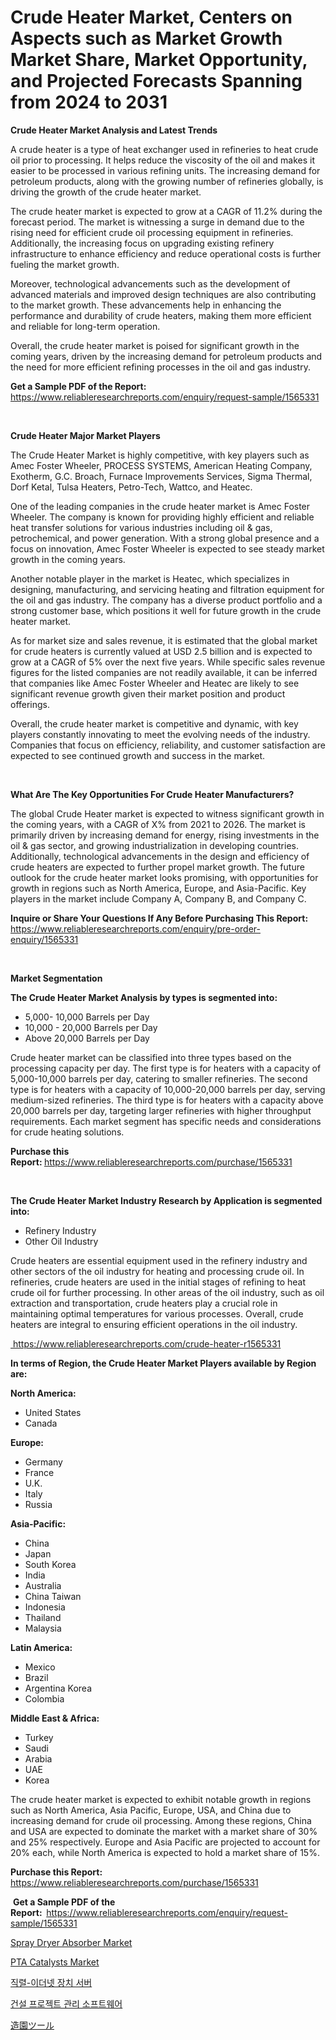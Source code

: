 <p><h1>Crude Heater Market, Centers on Aspects such as Market Growth Market Share, Market Opportunity, and Projected Forecasts Spanning from 2024 to 2031</h1></p><p><strong>Crude Heater Market Analysis and Latest Trends</strong></p>
<p><p>A crude heater is a type of heat exchanger used in refineries to heat crude oil prior to processing. It helps reduce the viscosity of the oil and makes it easier to be processed in various refining units. The increasing demand for petroleum products, along with the growing number of refineries globally, is driving the growth of the crude heater market.</p><p>The crude heater market is expected to grow at a CAGR of 11.2% during the forecast period. The market is witnessing a surge in demand due to the rising need for efficient crude oil processing equipment in refineries. Additionally, the increasing focus on upgrading existing refinery infrastructure to enhance efficiency and reduce operational costs is further fueling the market growth.</p><p>Moreover, technological advancements such as the development of advanced materials and improved design techniques are also contributing to the market growth. These advancements help in enhancing the performance and durability of crude heaters, making them more efficient and reliable for long-term operation.</p><p>Overall, the crude heater market is poised for significant growth in the coming years, driven by the increasing demand for petroleum products and the need for more efficient refining processes in the oil and gas industry.</p></p>
<p><strong>Get a Sample PDF of the Report:&nbsp;</strong> <a href="https://www.reliableresearchreports.com/enquiry/request-sample/1565331">https://www.reliableresearchreports.com/enquiry/request-sample/1565331</a></p>
<p>&nbsp;</p>
<p><strong>Crude Heater Major Market Players</strong></p>
<p><p>The Crude Heater Market is highly competitive, with key players such as Amec Foster Wheeler, PROCESS SYSTEMS, American Heating Company, Exotherm, G.C. Broach, Furnace Improvements Services, Sigma Thermal, Dorf Ketal, Tulsa Heaters, Petro-Tech, Wattco, and Heatec.</p><p>One of the leading companies in the crude heater market is Amec Foster Wheeler. The company is known for providing highly efficient and reliable heat transfer solutions for various industries including oil & gas, petrochemical, and power generation. With a strong global presence and a focus on innovation, Amec Foster Wheeler is expected to see steady market growth in the coming years.</p><p>Another notable player in the market is Heatec, which specializes in designing, manufacturing, and servicing heating and filtration equipment for the oil and gas industry. The company has a diverse product portfolio and a strong customer base, which positions it well for future growth in the crude heater market.</p><p>As for market size and sales revenue, it is estimated that the global market for crude heaters is currently valued at USD 2.5 billion and is expected to grow at a CAGR of 5% over the next five years. While specific sales revenue figures for the listed companies are not readily available, it can be inferred that companies like Amec Foster Wheeler and Heatec are likely to see significant revenue growth given their market position and product offerings.</p><p>Overall, the crude heater market is competitive and dynamic, with key players constantly innovating to meet the evolving needs of the industry. Companies that focus on efficiency, reliability, and customer satisfaction are expected to see continued growth and success in the market.</p></p>
<p>&nbsp;</p>
<p><strong>What Are The Key Opportunities For Crude Heater Manufacturers?</strong></p>
<p><p>The global Crude Heater market is expected to witness significant growth in the coming years, with a CAGR of X% from 2021 to 2026. The market is primarily driven by increasing demand for energy, rising investments in the oil & gas sector, and growing industrialization in developing countries. Additionally, technological advancements in the design and efficiency of crude heaters are expected to further propel market growth. The future outlook for the crude heater market looks promising, with opportunities for growth in regions such as North America, Europe, and Asia-Pacific. Key players in the market include Company A, Company B, and Company C.</p></p>
<p><strong>Inquire or Share Your Questions If Any Before Purchasing This Report:</strong> <a href="https://www.reliableresearchreports.com/enquiry/pre-order-enquiry/1565331">https://www.reliableresearchreports.com/enquiry/pre-order-enquiry/1565331</a></p>
<p>&nbsp;</p>
<p><strong>Market Segmentation</strong></p>
<p><strong>The Crude Heater Market Analysis by types is segmented into:</strong></p>
<p><ul><li>5,000- 10,000 Barrels per Day</li><li>10,000 - 20,000 Barrels per Day</li><li>Above 20,000 Barrels per Day</li></ul></p>
<p><p>Crude heater market can be classified into three types based on the processing capacity per day. The first type is for heaters with a capacity of 5,000-10,000 barrels per day, catering to smaller refineries. The second type is for heaters with a capacity of 10,000-20,000 barrels per day, serving medium-sized refineries. The third type is for heaters with a capacity above 20,000 barrels per day, targeting larger refineries with higher throughput requirements. Each market segment has specific needs and considerations for crude heating solutions.</p></p>
<p><strong>Purchase this Report:&nbsp;</strong><a href="https://www.reliableresearchreports.com/purchase/1565331">https://www.reliableresearchreports.com/purchase/1565331</a></p>
<p>&nbsp;</p>
<p><strong>The Crude Heater Market Industry Research by Application is segmented into:</strong></p>
<p><ul><li>Refinery Industry</li><li>Other Oil Industry</li></ul></p>
<p><p>Crude heaters are essential equipment used in the refinery industry and other sectors of the oil industry for heating and processing crude oil. In refineries, crude heaters are used in the initial stages of refining to heat crude oil for further processing. In other areas of the oil industry, such as oil extraction and transportation, crude heaters play a crucial role in maintaining optimal temperatures for various processes. Overall, crude heaters are integral to ensuring efficient operations in the oil industry.</p></p>
<p><a href="https://www.reliableresearchreports.com/crude-heater-r1565331">&nbsp;https://www.reliableresearchreports.com/crude-heater-r1565331</a></p>
<p><strong>In terms of Region, the Crude Heater Market Players available by Region are:</strong></p>
<p>
    <p> <strong> North America: </strong>
        <ul>
            <li>United States</li>
            <li>Canada</li>
        </ul>
        </p> 
    <p> <strong> Europe: </strong>
        <ul>
            <li>Germany</li>
            <li>France</li>
            <li>U.K.</li>
            <li>Italy</li>
            <li>Russia</li>
        </ul>
        </p> 
    <p> <strong> Asia-Pacific: </strong>
        <ul>
            <li>China</li>
            <li>Japan</li>
            <li>South Korea</li>
            <li>India</li>
            <li>Australia</li>
            <li>China Taiwan</li>
            <li>Indonesia</li>
            <li>Thailand</li>
            <li>Malaysia</li>
        </ul>
        </p> 
    <p> <strong> Latin America: </strong>
        <ul>
            <li>Mexico</li>
            <li>Brazil</li>
            <li>Argentina Korea</li>
            <li>Colombia</li>
        </ul>
        </p> 
    <p> <strong> Middle East & Africa: </strong>
        <ul>
            <li>Turkey</li>
            <li>Saudi</li>
            <li>Arabia</li>
            <li>UAE</li>
            <li>Korea</li>
        </ul>
    </p>
    </p>
<p><p>The crude heater market is expected to exhibit notable growth in regions such as North America, Asia Pacific, Europe, USA, and China due to increasing demand for crude oil processing. Among these regions, China and USA are expected to dominate the market with a market share of 30% and 25% respectively. Europe and Asia Pacific are projected to account for 20% each, while North America is expected to hold a market share of 15%.</p></p>
<p><strong>Purchase this Report: </strong><a href="https://www.reliableresearchreports.com/purchase/1565331">https://www.reliableresearchreports.com/purchase/1565331</a></p>
<p>&nbsp;<strong>Get a Sample PDF of the Report:&nbsp;&nbsp;</strong><a href="https://www.reliableresearchreports.com/enquiry/request-sample/1565331">https://www.reliableresearchreports.com/enquiry/request-sample/1565331</a></p>
<p><strong></strong></p>
<p><p><a href="https://github.com/Airanohannonzb68e5pb53oc1/Market-Research-Report-List-2/blob/main/spray-dryer-absorber-market.md">Spray Dryer Absorber Market</a></p><p><a href="https://www.linkedin.com/pulse/pta-catalysts-market-size-furnishes-valuable-information-encompassing-gtmuc?trackingId=R2bISHaB88sNV5tEHHH%2FmA%3D%3D">PTA Catalysts Market</a></p><p><a href="https://github.com/JeromeRtyau89966/Market-Research-Report-List-1/blob/main/805762424830.md">직렬-이더넷 장치 서버</a></p><p><a href="https://github.com/TimmyMann6767/Market-Research-Report-List-1/blob/main/286692924829.md">건설 프로젝트 관리 소프트웨어</a></p><p><a href="https://github.com/lrlmopnhwd79300/Market-Research-Report-List-1/blob/main/837864626840.md">造園ツール</a></p></p>